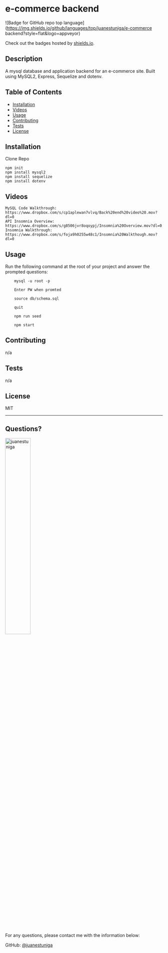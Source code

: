 # e-commerce backend
  ![Badge for GitHub repo top language](https://img.shields.io/github/languages/top/juanestuniga/e-commerce backend?style=flat&logo=appveyor)
  
  Check out the badges hosted by [shields.io](https://shields.io/).
  
  ## Description 
  
  
  A mysql database and application backend for an e-commerce site. Built using MySQL2, Express, Sequelize and dotenv.
  ## Table of Contents
  * [Installation](#installation)
  * [Videos](#videos)
  * [Usage](#usage)
  * [Contributing](#contributing)
  * [Tests](#tests)
  * [License](#license)
  
  ## Installation
  
  
  Clone Repo

  ``` 
  npm init 
  npm install mysql2 
  npm install sequelize 
  npm install dotenv
  ```
  ## Videos
    MySQL Code Walkthrough: https://www.dropbox.com/s/cp1aplewan7vlvq/Back%20end%20video%20.mov?dl=0
    API Insomnia Overview: https://www.dropbox.com/s/g8506jvr8oqoypj/Insomnia%20Overview.mov?dl=0
    Insomnia Walkthrough: https://www.dropbox.com/s/foja9h0255w48c1/Insomnia%20Walkthough.mov?dl=0

  ## Usage 
  
  
  Run the following command at the root of your project and answer the prompted questions:
```
    mysql -u root -p

    Enter PW when promted

    source db/schema.sql

    quit

    npm run seed
  
    npm start
```
  ## Contributing
  
  
  n/a
  
  ## Tests
  
  
  n/a
  
  ## License
  
  MIT
  
  ---
  
  ## Questions?
  <img src="https://avatars.githubusercontent.com/u/98054751?v=4" alt="juanestuniga" width="40%" />
  
  For any questions, please contact me with the information below:
 
  GitHub: [@juanestuniga](https://api.github.com/users/juanestuniga)
  